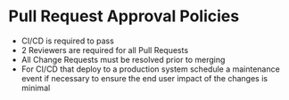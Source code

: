 # Pull Request Approval Policies

- CI/CD is required to pass
- 2 Reviewers are required for all Pull Requests
- All Change Requests must be resolved prior to merging
- For CI/CD that deploy to a production system schedule a maintenance event if
necessary to ensure the end user impact of the changes is minimal
